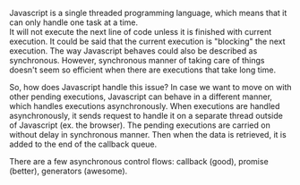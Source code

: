 Javascript is a single threaded programming language, which means that it can only handle one task at a time.  
It will not execute the next line of code unless it is finished with current execution. It could be said that the
current execution is "blocking" the next execution. The way Javascript behaves could also be described as synchronous.
However, synchronous manner of taking care of things doesn't seem so efficient when there are executions that take long time.  

So, how does Javascript handle this issue? In case we want to move on with other pending executions, Javascript can behave in
a different manner, which handles executions asynchronously. When executions are handled asynchronously, it sends request to handle
it on a separate thread outside of Javascript (ex. the browser). The pending executions are carried on without delay in synchronous manner.
Then when the data is retrieved, it is added to the end of the callback queue.

There are a few asynchronous control flows: callback (good), promise (better), generators (awesome).
